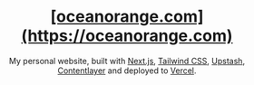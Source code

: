 <div align="center">
    <a href="https://oceanorange.com"><h1 align="center">[oceanorange.com](https://oceanorange.com)</h1></a>

My personal website, built with [Next.js](https://nextjs.org/), [Tailwind CSS](https://tailwindcss.com/), [Upstash](https://upstash.com?ref=oceanorange.com), [Contentlayer](https://www.contentlayer.dev/) and deployed to [Vercel](https://vercel.com/).

</div>

<br/>
